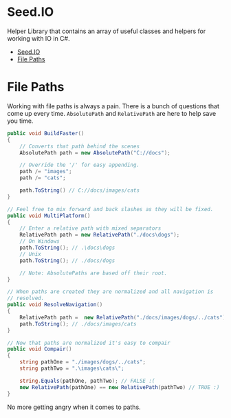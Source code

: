 # Seed.IO
Helper Library that contains an array of useful classes and helpers for working with IO in C#.

- [Seed.IO](#seedio)
- [File Paths](#file-paths)


# File Paths
Working with file paths is always a pain. There is a bunch of questions that come up every time. `AbsolutePath` and `RelativePath` are here to help save you time. 

``` csharp
public void BuildFaster()
{
    // Converts that path behind the scenes 
    AbsolutePath path = new AbsolutePath("C://docs"); 

    // Override the '/' for easy appending. 
    path /= "images";
    path /= "cats"; 

    path.ToString() // C://docs/images/cats 
}

// Feel free to mix forward and back slashes as they will be fixed.
public void MultiPlatform()
{
    // Enter a relative path with mixed separators
    RelativePath path = new RelativePath("./docs\dogs");
    // On Windows
    path.ToString(); // .\docs\dogs
    // Unix
    path.ToString(); // ./docs/dogs 

    // Note: AbsolutePaths are based off their root. 
}

// When paths are created they are normalized and all navigation is 
// resolved.
public void ResolveNavigation()
{
    RelativePath path =  new RelativePath("./docs/images/dogs/../cats"); 
    path.ToString(); // ./docs/images/cats 
}

// Now that paths are normalized it's easy to compair 
public void Compair()
{
    string pathOne = "./images/dogs/../cats";
    string pathTwo = ".\images\cats\"; 

    string.Equals(pathOne, pathTwo); // FALSE :( 
    new RelativePath(pathOne) == new RelativePath(pathTwo) // TRUE :) 
}
```

No more getting angry when it comes to paths. 

